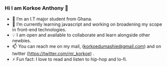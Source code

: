### Hi I am Korkoe Anthony 👋

- 🔭 I’m an I.T major student from Ghana.
- 🌱 I’m currently learning javascript and working on broadening my scope in front-end technologies.
- 💡 I am open and available to collaborate and learn alongside other newbies.
- 📫 You can reach me on my mail, (korkoedumashie@gmail.com) and on twitter (https://twitter.com/mr_korkoe) .
- ⚡ Fun fact: I love to read and listen to hip-hop and lo-fi.
<!--
**Korkoe27/Korkoe27** is a ✨ _special_ ✨ repository because its `README.md` (this file) appears on your GitHub profile.

Here are some ideas to get you started:



- 👯 I’m looking to collaborate on ...
- 🤔 I’m looking for help with ...
- 💬 Ask me about ...

- 😄 Pronouns: ...
- ⚡ Fun fact: ...
-->
